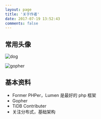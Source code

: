```yaml
---
layout: page
title: '关于作者'
date: 2017-07-19 13:52:43
comments: false
---
```


## 常用头像

![dog](https://avatars0.githubusercontent.com/u/3345293?v=4&u=a7d0ab88b14ce8f79251cf906f0b3f4d169ab172&s=400)

![gopher](http://tva3.sinaimg.cn/crop.0.15.750.750.180/5e2e0767jw8f4lpnhu88nj20ku0lpjsj.jpg)

## 基本资料

- Former PHPer，Lumen 是最好的 php 框架
- Gopher
- TiDB Contributer
- 关注分布式，基础架构

